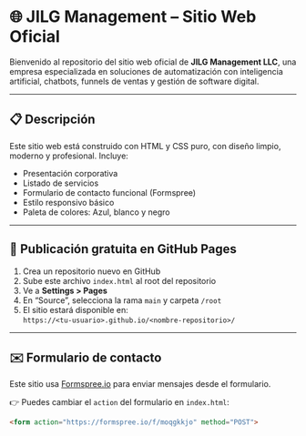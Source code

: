 # 🌐 JILG Management – Sitio Web Oficial

Bienvenido al repositorio del sitio web oficial de **JILG Management LLC**, una empresa especializada en soluciones de automatización con inteligencia artificial, chatbots, funnels de ventas y gestión de software digital.

---

## 📋 Descripción

Este sitio web está construido con HTML y CSS puro, con diseño limpio, moderno y profesional. Incluye:

- Presentación corporativa
- Listado de servicios
- Formulario de contacto funcional (Formspree)
- Estilo responsivo básico
- Paleta de colores: Azul, blanco y negro

---

## 🚀 Publicación gratuita en GitHub Pages

1. Crea un repositorio nuevo en GitHub
2. Sube este archivo `index.html` al root del repositorio
3. Ve a **Settings > Pages**
4. En “Source”, selecciona la rama `main` y carpeta `/root`
5. El sitio estará disponible en:  
   `https://<tu-usuario>.github.io/<nombre-repositorio>/`

---

## ✉️ Formulario de contacto

Este sitio usa [Formspree.io](https://formspree.io/) para enviar mensajes desde el formulario.

👉 Puedes cambiar el `action` del formulario en `index.html`:

```html
<form action="https://formspree.io/f/moqgkkjo" method="POST">
